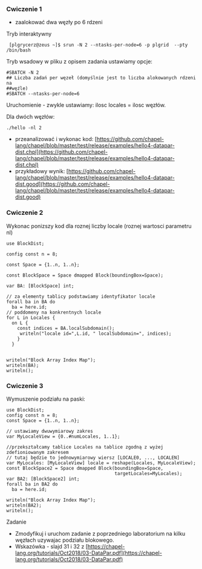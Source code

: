 <!-- class: center, middle, inverse -->

###  Cwiczenie 1
* zaalokować dwa węzły po 6 rdzeni

Tryb interaktywny 
```shell
 [plgrycerz@zeus ~]$ srun -N 2 --ntasks-per-node=6 -p plgrid  --pty /bin/bash
```

Tryb wsadowy w pliku z opisem zadania ustawiamy opcje:
```shell
#SBATCH -N 2
## Liczba zadań per węzeł (domyślnie jest to liczba alokowanych rdzeni na
##węźle)
#SBATCH --ntasks-per-node=6
```
Uruchomienie - zwykle ustawiamy: ilosc locales = ilosc węzłów.

Dla dwóch węzłów:


```shell
./hello -nl 2
```

* przeanalizować i wykonac kod: [https://github.com/chapel-lang/chapel/blob/master/test/release/examples/hello4-datapar-dist.chpl](https://github.com/chapel-lang/chapel/blob/master/test/release/examples/hello4-datapar-dist.chpl)
* przykładowy wynik: [https://github.com/chapel-lang/chapel/blob/master/test/release/examples/hello4-datapar-dist.good](https://github.com/chapel-lang/chapel/blob/master/test/release/examples/hello4-datapar-dist.good)

### Cwiczenie 2

Wykonac ponizszy kod dla roznej liczby locale (roznej wartosci parametru nl)

```chapel
use BlockDist;

config const n = 8;

const Space = {1..n, 1..n};

const BlockSpace = Space dmapped Block(boundingBox=Space);

var BA: [BlockSpace] int;

// za elementy tablicy podstawiamy identyfikator locale
forall ba in BA do
  ba = here.id;
// poddomeny na konkrentnych locale
for L in Locales {
  on L {
    const indices = BA.localSubdomain();
     writeln("locale id=",L.id, " localSubdomain=", indices);
    }
  }


writeln("Block Array Index Map");
writeln(BA);
writeln();

```

### Cwiczenie 3

Wymuszenie podziału na paski:

```chapel
use BlockDist;
config const n = 8;
const Space = {1..n, 1..n};

// ustawiamy dwuwymiarowy zakres    
var MyLocaleView = {0..#numLocales, 1..1};

//przekształcamy tablice Locales na tablice zgodną z wyżej zdefioniowanym zakresem
// tutaj będzie to jednowymiarowy wiersz [LOCALE0, ..., LOCALEN] 
var MyLocales: [MyLocaleView] locale = reshape(Locales, MyLocaleView);
const BlockSpace2 = Space dmapped Block(boundingBox=Space,
                                        targetLocales=MyLocales);
var BA2: [BlockSpace2] int;
forall ba in BA2 do
  ba = here.id;

writeln("Block Array Index Map");
writeln(BA2);
writeln();
```

Zadanie
* Zmodyfikuj i uruchom zadanie z poprzedniego laboratorium na kilku węzłach uzywajac podziału blokowego. 
* Wskazówka - slajd 31 i 32 z [https://chapel-lang.org/tutorials/Oct2018/03-DataPar.pdf](https://chapel-lang.org/tutorials/Oct2018/03-DataPar.pdf)

